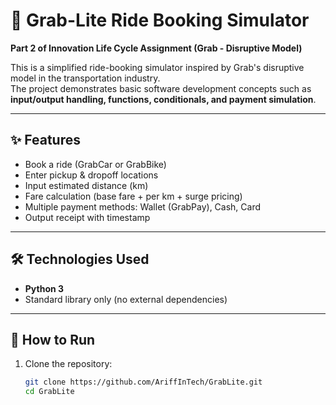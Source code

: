 # 🚖 Grab-Lite Ride Booking Simulator

**Part 2 of Innovation Life Cycle Assignment (Grab - Disruptive Model)**

This is a simplified ride-booking simulator inspired by Grab's disruptive model in the transportation industry.  
The project demonstrates basic software development concepts such as **input/output handling, functions, conditionals, and payment simulation**.

---

## ✨ Features
- Book a ride (GrabCar or GrabBike)  
- Enter pickup & dropoff locations  
- Input estimated distance (km)  
- Fare calculation (base fare + per km + surge pricing)  
- Multiple payment methods: Wallet (GrabPay), Cash, Card  
- Output receipt with timestamp  

---

## 🛠 Technologies Used
- **Python 3**  
- Standard library only (no external dependencies)  

---

## 🚀 How to Run
1. Clone the repository:
   ```bash
   git clone https://github.com/AriffInTech/GrabLite.git
   cd GrabLite
